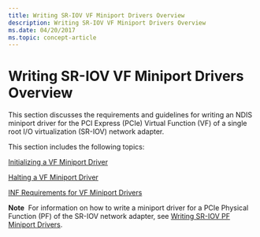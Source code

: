 ```yaml
---
title: Writing SR-IOV VF Miniport Drivers Overview
description: Writing SR-IOV VF Miniport Drivers Overview
ms.date: 04/20/2017
ms.topic: concept-article
---
```


# Writing SR-IOV VF Miniport Drivers Overview


This section discusses the requirements and guidelines for writing an NDIS miniport driver for the PCI Express (PCIe) Virtual Function (VF) of a single root I/O virtualization (SR-IOV) network adapter.

This section includes the following topics:

[Initializing a VF Miniport Driver](initializing-a-vf-miniport-driver.md)

[Halting a VF Miniport Driver](halting-a-vf-miniport-driver.md)

[INF Requirements for VF Miniport Drivers](inf-requirements-for-vf-miniport-drivers.md)

**Note**  For information on how to write a miniport driver for a PCIe Physical Function (PF) of the SR-IOV network adapter, see [Writing SR-IOV PF Miniport Drivers](writing-sr-iov-pf-miniport-drivers.md).

 

 

 





